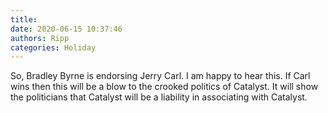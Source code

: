 ```yaml
---
title: 
date: 2020-06-15 10:37:46
authors: Ripp
categories: Holiday
---
```


 So, Bradley Byrne is endorsing Jerry Carl.  I am happy to hear this. 
If Carl wins then this will be a blow to the crooked politics of Catalyst.  It will show the politicians that Catalyst will be a liability in associating with Catalyst.